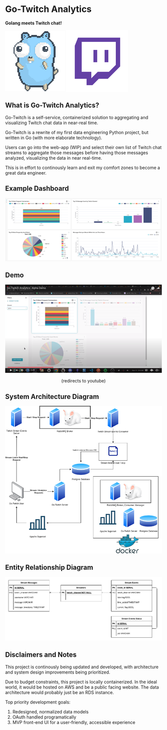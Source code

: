 # Go-Twitch Analytics
<p float="left"> <b>Golang meets Twitch chat!</b> </p>

<p float="left" align="">
  <img align = center src="assets/readme/gopher-dance-long-3x.gif"  />
  <img align=center src="assets/readme/transparent_twitch.png" width=200px /> 
</p>


## What is Go-Twitch Analytics?
Go-Twitch is a self-service, containerized solution to aggregating and visualizing Twitch chat data in near-real time.

Go-Twitch is a rewrite of my first data engineering Python project, but written in Go (with more elaborate technology).

Users can go into the web-app (WIP) and select their own list of Twitch chat streams to aggregate those messages before having those messages analyzed, visualizing the data in near real-time.

This is in effort to continously learn and exit my comfort zones to become a great data engineer.
## Example Dashboard
![](assets/readme/example_dashboard.png)

## Demo
[![Go-Twitch Analytics](assets/readme/Go-Twitch%20Thumbnail.png)](https://www.youtube.com/watch?v=wSOO38p4rNw "Go-Twitch Analytics Demo")
<p align="center">(redirects to youtube)</p>

## System Architecture Diagram
![](assets/readme/GoTwitchV2.png)

## Entity Relationship Diagram
![](assets/readme/gotwitch_erd.drawio.png)   


## Disclaimers and Notes
This project is continously being updated and developed, with architecture and system design improvements being prioritized.

Due to budget constraints, this project is locally containerized. In the ideal world, it would be hosted on AWS and be a public facing website. The data architecture would probably just be an RDS instance. 

Top priority development goals:
1. Redesigned, normalized data models
2. OAuth handled programatically
3. MVP front-end UI for a user-friendly, accessible experience

